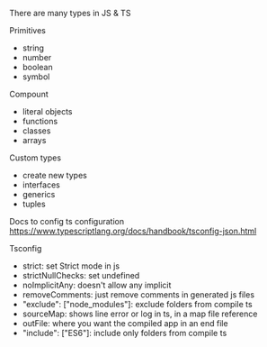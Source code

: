 There are many types in JS & TS

Primitives
- string
- number
- boolean
- symbol

Compount
- literal objects
- functions
- classes
- arrays

Custom types
- create new types
- interfaces
- generics
- tuples

Docs to config ts configuration
https://www.typescriptlang.org/docs/handbook/tsconfig-json.html

Tsconfig
- strict: set Strict mode in js
- strictNullChecks: set undefined
- noImplicitAny: doesn't allow any implicit
- removeComments: just remove comments in generated js files 
- "exclude": ["node_modules"]: exclude folders from compile ts
- sourceMap: shows line error or log in ts, in a map file reference
- outFile: where you want the compiled app in an end file
- "include": ["ES6"]: include only folders from compile ts